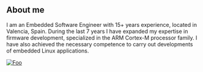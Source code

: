 ## About me

I am an Embedded Software Engineer with 15+ years experience, located in Valencia, Spain. During the last 7 years I have expanded my expertise in firmware development, specialized in the ARM Cortex-M processor family. I have also achieved the necessary competence to carry out developments of embedded Linux applications.

[![Foo](https://content.linkedin.com/content/dam/me/business/en-us/amp/brand-site/v2/bg/LI-Bug.svg.original.svg)](https://www.linkedin.com/in/alfonsoespinosaortega/)

